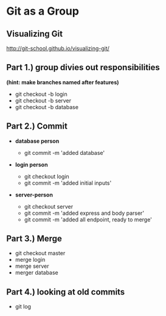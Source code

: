 # Git as a Group

## **Visualizing Git**

http://git-school.github.io/visualizing-git/

## Part 1.) group divies out responsibilities

**(hint: make branches named after features)**

-   git checkout -b login
-   git checkout -b server
-   git checkout -b database

## Part 2.) Commit

-   **database person**

    -   git commit -m 'added database'

-   **login person**

    -   git checkout login
    -   git commit -m 'added initial inputs'

-   **server-person**
    -   git checkout server
    -   git commit -m 'added express and body parser'
    -   git commit -m 'added all endpoint, ready to merge'

## Part 3.) Merge

-   git checkout master
-   merge login
-   merge server
-   merger database

## Part 4.) looking at old commits

-   git log
